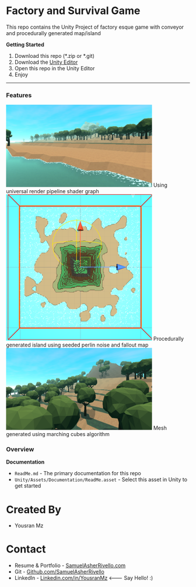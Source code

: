 # Factory and Survival Game

This repo contains the Unity Project of factory esque game with conveyor and procedurally generated map/island

**Getting Started**
1. Download this repo (*.zip or *.git)
1. Download the [Unity Editor](https://store.unity.com/#plans-individual)
1. Open this repo in the Unity Editor
1. Enjoy

---

### Features

<img width = "400" src="./Project Documentation/island side.png" />
Using universal render pipeline shader graph
<img width = "400" src="./Project Documentation/procedural generated.png" />
Procedurally generated island using seeded perlin noise and fallout map
<img width = "400" src="./Project Documentation/island top.png" />
Mesh generated using marching cubes algorithm

### Overview

**Documentation**
* `ReadMe.md` - The primary documentation for this repo
* `Unity/Assets/Documentation/ReadMe.asset` - Select this asset in Unity to get started

Created By
=============

- Yousran Mz

Contact
=============

- Resume & Portfolio - <a href="https://yousran.github.io/">SamuelAsherRivello.com</a>
- Git - <a href="https://github.com/Yousran/">Github.com/SamuelAsherRivello</a>
- LinkedIn - <a href="https://www.linkedin.com/in/yousranmz/">Linkedin.com/in/YousranMz</a> <--- Say Hello! :)
